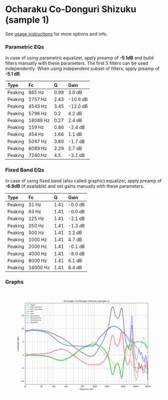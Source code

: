# Ocharaku Co-Donguri Shizuku (sample 1)
See [usage instructions](https://github.com/jaakkopasanen/AutoEq#usage) for more options and info.

### Parametric EQs
In case of using parametric equalizer, apply preamp of **-5.1dB** and build filters manually
with these parameters. The first 5 filters can be used independently.
When using independent subset of filters, apply preamp of **-5.1 dB**.

| Type    | Fc       |    Q | Gain     |
|:--------|:---------|:-----|:---------|
| Peaking | 865 Hz   | 0.99 | 3.0 dB   |
| Peaking | 2757 Hz  | 2.43 | -10.9 dB |
| Peaking | 4543 Hz  | 3.45 | -12.0 dB |
| Peaking | 5796 Hz  | 0.2  | 4.2 dB   |
| Peaking | 18088 Hz | 0.27 | 2.4 dB   |
| Peaking | 159 Hz   | 0.86 | -2.4 dB  |
| Peaking | 454 Hz   | 1.66 | 1.1 dB   |
| Peaking | 5047 Hz  | 3.89 | -1.7 dB  |
| Peaking | 6089 Hz  | 2.29 | 2.7 dB   |
| Peaking | 7240 Hz  | 4.5  | -3.1 dB  |

### Fixed Band EQs
In case of using fixed band (also called graphic) equalizer, apply preamp of **-6.8dB**
(if available) and set gains manually with these parameters.

| Type    | Fc       |    Q | Gain    |
|:--------|:---------|:-----|:--------|
| Peaking | 31 Hz    | 1.41 | -0.0 dB |
| Peaking | 63 Hz    | 1.41 | -0.0 dB |
| Peaking | 125 Hz   | 1.41 | -2.1 dB |
| Peaking | 250 Hz   | 1.41 | -1.3 dB |
| Peaking | 500 Hz   | 1.41 | 2.2 dB  |
| Peaking | 1000 Hz  | 1.41 | 4.7 dB  |
| Peaking | 2000 Hz  | 1.41 | -0.1 dB |
| Peaking | 4000 Hz  | 1.41 | -8.0 dB |
| Peaking | 8000 Hz  | 1.41 | 6.1 dB  |
| Peaking | 16000 Hz | 1.41 | 6.4 dB  |

### Graphs
![](./Ocharaku%20Co-Donguri%20Shizuku%20(sample%201).png)